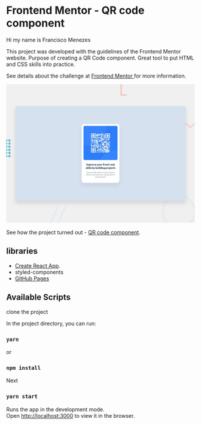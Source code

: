 # Frontend Mentor - QR code component

Hi my name is Francisco Menezes

This project was developed with the guidelines of the Frontend Mentor website. Purpose of creating a QR Code component. Great tool to put HTML and CSS skills into practice.

See details about the challenge at [Frontend Mentor ](https://www.frontendmentor.io/challenges/qr-code-component-iux_sIO_H) for more information.

![Design preview for the QR code component coding challenge](./src/assets/desktop-preview.jpg)

See how the project turned out - [QR code component](https://frantecbh.github.io/qr-code-component-react/).


## libraries

- [Create React App](https://github.com/facebook/create-react-app).
- styled-components
- [GitHub Pages](https://pages.github.com/)



## Available Scripts

clone the project

In the project directory, you can run:

### `yarn`
or
### `npm install`

Next
### `yarn start`

Runs the app in the development mode.\
Open [http://localhost:3000](http://localhost:3000) to view it in the browser.

